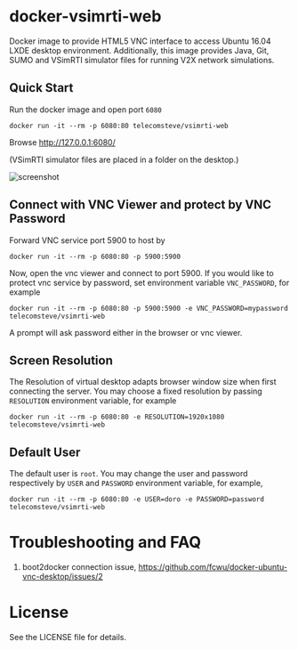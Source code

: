 docker-vsimrti-web
=========================

Docker image to provide HTML5 VNC interface to access Ubuntu 16.04 LXDE desktop environment.
Additionally, this image provides Java, Git, SUMO and VSimRTI simulator files for running V2X network simulations.

Quick Start
-------------------------

Run the docker image and open port `6080`

```
docker run -it --rm -p 6080:80 telecomsteve/vsimrti-web
```

Browse http://127.0.0.1:6080/

(VSimRTI simulator files are placed in a folder on the desktop.)

![screenshot](https://raw.github.com/stevenplatt/docker-vsimrti-web/master/screenshots/vsimrti-web.jpg?v1)


Connect with VNC Viewer and protect by VNC Password
------------------

Forward VNC service port 5900 to host by

```
docker run -it --rm -p 6080:80 -p 5900:5900
```

Now, open the vnc viewer and connect to port 5900. If you would like to protect vnc service by password, set environment variable `VNC_PASSWORD`, for example

```
docker run -it --rm -p 6080:80 -p 5900:5900 -e VNC_PASSWORD=mypassword telecomsteve/vsimrti-web
```

A prompt will ask password either in the browser or vnc viewer.


Screen Resolution
------------------

The Resolution of virtual desktop adapts browser window size when first connecting the server. You may choose a fixed resolution by passing `RESOLUTION` environment variable, for example

```
docker run -it --rm -p 6080:80 -e RESOLUTION=1920x1080 telecomsteve/vsimrti-web
```


Default User
------------------

The default user is `root`. You may change the user and password respectively by `USER` and `PASSWORD` environment variable, for example,

```
docker run -it --rm -p 6080:80 -e USER=doro -e PASSWORD=password telecomsteve/vsimrti-web
```

Troubleshooting and FAQ
==================

1. boot2docker connection issue, https://github.com/fcwu/docker-ubuntu-vnc-desktop/issues/2


License
==================

See the LICENSE file for details.
